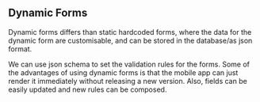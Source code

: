 ## Dynamic Forms

Dynamic forms differs than static hardcoded forms, where the data for the dynamic form are customisable, and can be stored in the database/as json format. 

We can use json schema to set the validation rules for the forms. Some of the advantages of using dynamic forms is that the mobile app can just render it immediately without releasing a new version. Also, fields can be easily updated and new rules can be composed. 
